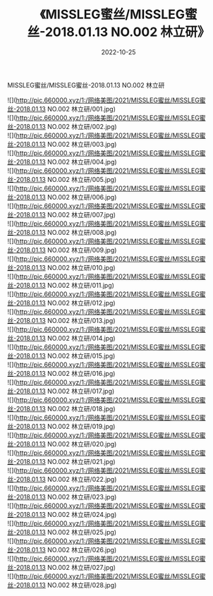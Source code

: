 ﻿---
layout: post
title:  《MISSLEG蜜丝/MISSLEG蜜丝-2018.01.13 NO.002 林立研》
date:   2022-10-25
img: http://pic.660000.xyz/1:/网络美图/2021/MISSLEG蜜丝/MISSLEG蜜丝-2018.01.13 NO.002 林立研/000.jpg
categories: [美女, 清纯, 唯美]
---

MISSLEG蜜丝/MISSLEG蜜丝-2018.01.13 NO.002 林立研

 ![](http://pic.660000.xyz/1:/网络美图/2021/MISSLEG蜜丝/MISSLEG蜜丝-2018.01.13 NO.002 林立研/001.jpg) <br>![](http://pic.660000.xyz/1:/网络美图/2021/MISSLEG蜜丝/MISSLEG蜜丝-2018.01.13 NO.002 林立研/002.jpg) <br>![](http://pic.660000.xyz/1:/网络美图/2021/MISSLEG蜜丝/MISSLEG蜜丝-2018.01.13 NO.002 林立研/003.jpg) <br>![](http://pic.660000.xyz/1:/网络美图/2021/MISSLEG蜜丝/MISSLEG蜜丝-2018.01.13 NO.002 林立研/004.jpg) <br>![](http://pic.660000.xyz/1:/网络美图/2021/MISSLEG蜜丝/MISSLEG蜜丝-2018.01.13 NO.002 林立研/005.jpg) <br>![](http://pic.660000.xyz/1:/网络美图/2021/MISSLEG蜜丝/MISSLEG蜜丝-2018.01.13 NO.002 林立研/006.jpg) <br>![](http://pic.660000.xyz/1:/网络美图/2021/MISSLEG蜜丝/MISSLEG蜜丝-2018.01.13 NO.002 林立研/007.jpg) <br>![](http://pic.660000.xyz/1:/网络美图/2021/MISSLEG蜜丝/MISSLEG蜜丝-2018.01.13 NO.002 林立研/008.jpg) <br>![](http://pic.660000.xyz/1:/网络美图/2021/MISSLEG蜜丝/MISSLEG蜜丝-2018.01.13 NO.002 林立研/009.jpg) <br>![](http://pic.660000.xyz/1:/网络美图/2021/MISSLEG蜜丝/MISSLEG蜜丝-2018.01.13 NO.002 林立研/010.jpg) <br>![](http://pic.660000.xyz/1:/网络美图/2021/MISSLEG蜜丝/MISSLEG蜜丝-2018.01.13 NO.002 林立研/011.jpg) <br>![](http://pic.660000.xyz/1:/网络美图/2021/MISSLEG蜜丝/MISSLEG蜜丝-2018.01.13 NO.002 林立研/012.jpg) <br>![](http://pic.660000.xyz/1:/网络美图/2021/MISSLEG蜜丝/MISSLEG蜜丝-2018.01.13 NO.002 林立研/013.jpg) <br>![](http://pic.660000.xyz/1:/网络美图/2021/MISSLEG蜜丝/MISSLEG蜜丝-2018.01.13 NO.002 林立研/014.jpg) <br>![](http://pic.660000.xyz/1:/网络美图/2021/MISSLEG蜜丝/MISSLEG蜜丝-2018.01.13 NO.002 林立研/015.jpg) <br>![](http://pic.660000.xyz/1:/网络美图/2021/MISSLEG蜜丝/MISSLEG蜜丝-2018.01.13 NO.002 林立研/016.jpg) <br>![](http://pic.660000.xyz/1:/网络美图/2021/MISSLEG蜜丝/MISSLEG蜜丝-2018.01.13 NO.002 林立研/017.jpg) <br>![](http://pic.660000.xyz/1:/网络美图/2021/MISSLEG蜜丝/MISSLEG蜜丝-2018.01.13 NO.002 林立研/018.jpg) <br>![](http://pic.660000.xyz/1:/网络美图/2021/MISSLEG蜜丝/MISSLEG蜜丝-2018.01.13 NO.002 林立研/019.jpg) <br>![](http://pic.660000.xyz/1:/网络美图/2021/MISSLEG蜜丝/MISSLEG蜜丝-2018.01.13 NO.002 林立研/020.jpg) <br>![](http://pic.660000.xyz/1:/网络美图/2021/MISSLEG蜜丝/MISSLEG蜜丝-2018.01.13 NO.002 林立研/021.jpg) <br>![](http://pic.660000.xyz/1:/网络美图/2021/MISSLEG蜜丝/MISSLEG蜜丝-2018.01.13 NO.002 林立研/022.jpg) <br>![](http://pic.660000.xyz/1:/网络美图/2021/MISSLEG蜜丝/MISSLEG蜜丝-2018.01.13 NO.002 林立研/023.jpg) <br>![](http://pic.660000.xyz/1:/网络美图/2021/MISSLEG蜜丝/MISSLEG蜜丝-2018.01.13 NO.002 林立研/024.jpg) <br>![](http://pic.660000.xyz/1:/网络美图/2021/MISSLEG蜜丝/MISSLEG蜜丝-2018.01.13 NO.002 林立研/025.jpg) <br>![](http://pic.660000.xyz/1:/网络美图/2021/MISSLEG蜜丝/MISSLEG蜜丝-2018.01.13 NO.002 林立研/026.jpg) <br>![](http://pic.660000.xyz/1:/网络美图/2021/MISSLEG蜜丝/MISSLEG蜜丝-2018.01.13 NO.002 林立研/027.jpg) <br>![](http://pic.660000.xyz/1:/网络美图/2021/MISSLEG蜜丝/MISSLEG蜜丝-2018.01.13 NO.002 林立研/028.jpg) <br>
